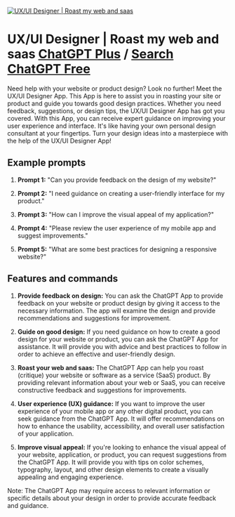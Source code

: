 
[![UX/UI Designer | Roast my web and saas](https://files.oaiusercontent.com/file-ECc6s5zC2rLNEX43L8kjrh83?se=2123-10-17T18%3A17%3A13Z&sp=r&sv=2021-08-06&sr=b&rscc=max-age%3D31536000%2C%20immutable&rscd=attachment%3B%20filename%3DCo%2520profile.jpg&sig=yTyhEITXHKcDSbOkqTztfo9ucu1aeK1/1NewGxjyvjk%3D)](https://chat.openai.com/g/g-U4yP1n6bt-ux-ui-designer-roast-my-web-and-saas)

# UX/UI Designer | Roast my web and saas [ChatGPT Plus](https://chat.openai.com/g/g-U4yP1n6bt-ux-ui-designer-roast-my-web-and-saas) / [Search ChatGPT Free](https://gptcall.net/index.html#/?search=UX%2FUI%20Designer%20%7C%20Roast%20my%20web%20and%20saas)

Need help with your website or product design? Look no further! Meet the UX/UI Designer App. This App is here to assist you in roasting your site or product and guide you towards good design practices. Whether you need feedback, suggestions, or design tips, the UX/UI Designer App has got you covered. With this App, you can receive expert guidance on improving your user experience and interface. It's like having your own personal design consultant at your fingertips. Turn your design ideas into a masterpiece with the help of the UX/UI Designer App!

## Example prompts

1. **Prompt 1:** "Can you provide feedback on the design of my website?"

2. **Prompt 2:** "I need guidance on creating a user-friendly interface for my product."

3. **Prompt 3:** "How can I improve the visual appeal of my application?"

4. **Prompt 4:** "Please review the user experience of my mobile app and suggest improvements."

5. **Prompt 5:** "What are some best practices for designing a responsive website?"



## Features and commands

1. **Provide feedback on design:** You can ask the ChatGPT App to provide feedback on your website or product design by giving it access to the necessary information. The app will examine the design and provide recommendations and suggestions for improvement.

2. **Guide on good design:** If you need guidance on how to create a good design for your website or product, you can ask the ChatGPT App for assistance. It will provide you with advice and best practices to follow in order to achieve an effective and user-friendly design.

3. **Roast your web and saas:** The ChatGPT App can help you roast (critique) your website or software as a service (SaaS) product. By providing relevant information about your web or SaaS, you can receive constructive feedback and suggestions for improvements.

4. **User experience (UX) guidance:** If you want to improve the user experience of your mobile app or any other digital product, you can seek guidance from the ChatGPT App. It will offer recommendations on how to enhance the usability, accessibility, and overall user satisfaction of your application.

5. **Improve visual appeal:** If you're looking to enhance the visual appeal of your website, application, or product, you can request suggestions from the ChatGPT App. It will provide you with tips on color schemes, typography, layout, and other design elements to create a visually appealing and engaging experience.

Note: The ChatGPT App may require access to relevant information or specific details about your design in order to provide accurate feedback and guidance.


